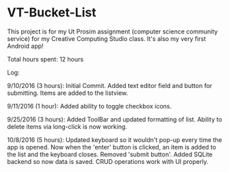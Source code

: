 # VT-Bucket-List
This project is for my Ut Prosim assignment (computer science community service) for my Creative Computing Studio class. It's also my very first Android app!

Total hours spent: 12 hours

Log:

9/10/2016 (3 hours): 
  Initial Commit. Added text editor field and button for submitting. Items are added to the listview.
  
9/11/2016 (1 hour):
  Added ability to toggle checkbox icons.
  
9/25/2016 (3 hours):
  Added ToolBar and updated formatting of list.
  Ability to delete items via long-click is now working.
  
10/8/2016 (5 hours):
  Updated keyboard so it wouldn't pop-up every time the app is opened.
  Now when the 'enter' button is clicked, an item is added to the list and the keyboard closes. Removed 'submit button'.
  Added SQLite backend so now data is saved. CRUD operations work with UI properly.
  
  
  
  
